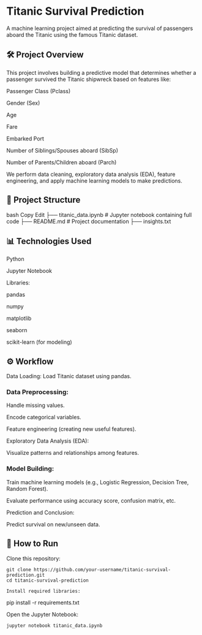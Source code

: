 # Titanic Survival Prediction
A machine learning project aimed at predicting the survival of passengers aboard the Titanic using the famous Titanic dataset.

## 🛠 Project Overview
This project involves building a predictive model that determines whether a passenger survived the Titanic shipwreck based on features like:

Passenger Class (Pclass)

Gender (Sex)

Age

Fare

Embarked Port

Number of Siblings/Spouses aboard (SibSp)

Number of Parents/Children aboard (Parch)

We perform data cleaning, exploratory data analysis (EDA), feature engineering, and apply machine learning models to make predictions.

## 📂 Project Structure
bash
Copy
Edit
├── titanic_data.ipynb    # Jupyter notebook containing full code
├── README.md             # Project documentation
├── insights.txt

## 📊 Technologies Used
Python

Jupyter Notebook

Libraries:

pandas

numpy

matplotlib

seaborn

scikit-learn (for modeling)

## ⚙️ Workflow
Data Loading: Load Titanic dataset using pandas.

### Data Preprocessing:

Handle missing values.

Encode categorical variables.

Feature engineering (creating new useful features).

Exploratory Data Analysis (EDA):

Visualize patterns and relationships among features.

### Model Building:

Train machine learning models (e.g., Logistic Regression, Decision Tree, Random Forest).

Evaluate performance using accuracy score, confusion matrix, etc.

Prediction and Conclusion:

Predict survival on new/unseen data.

## 🚀 How to Run
Clone this repository:
```
git clone https://github.com/your-username/titanic-survival-prediction.git
cd titanic-survival-prediction

Install required libraries:

```
pip install -r requirements.txt

Open the Jupyter Notebook:

```
jupyter notebook titanic_data.ipynb
